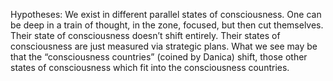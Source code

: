 Hypotheses: We exist in different parallel states of consciousness. One can be deep in a train of thought, in the zone, focused, but then cut themselves. Their state of consciousness doesn’t shift entirely. Their states of consciousness are just measured via strategic plans. What we see may be that the “consciousness countries” (coined by Danica) shift, those other states of consciousness which fit into the consciousness countries.